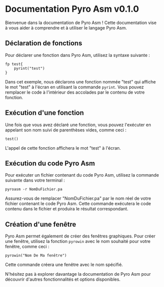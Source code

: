 # Documentation Pyro Asm v0.1.0

Bienvenue dans la documentation de Pyro Asm ! Cette documentation vise à vous aider à comprendre et à utiliser le langage Pyro Asm.

## Déclaration de fonctions

Pour déclarer une fonction dans Pyro Asm, utilisez la syntaxe suivante :

```white
fp test{
    pyrint("test")
}
```


Dans cet exemple, nous déclarons une fonction nommée "test" qui affiche le mot "test" à l'écran en utilisant la commande `pyrint`. Vous pouvez remplacer le code à l'intérieur des accolades par le contenu de votre fonction.

## Exécution d'une fonction

Une fois que vous avez déclaré une fonction, vous pouvez l'exécuter en appelant son nom suivi de parenthèses vides, comme ceci :

```white
test()
```


L'appel de cette fonction affichera le mot "test" à l'écran.

## Exécution du code Pyro Asm

Pour exécuter un fichier contenant du code Pyro Asm, utilisez la commande suivante dans votre terminal :

```white
pyroasm -r NomDuFichier.pa
```


Assurez-vous de remplacer "NomDuFichier.pa" par le nom réel de votre fichier contenant le code Pyro Asm. Cette commande exécutera le code contenu dans le fichier et produira le résultat correspondant.

## Création d'une fenêtre

Pyro Asm permet également de créer des fenêtres graphiques. Pour créer une fenêtre, utilisez la fonction `pyrowin` avec le nom souhaité pour votre fenêtre, comme ceci :


```white
pyrowin("Nom De Ma fenêtre")
```


Cette commande créera une fenêtre avec le nom spécifié.

N'hésitez pas à explorer davantage la documentation de Pyro Asm pour découvrir d'autres fonctionnalités et options disponibles.

